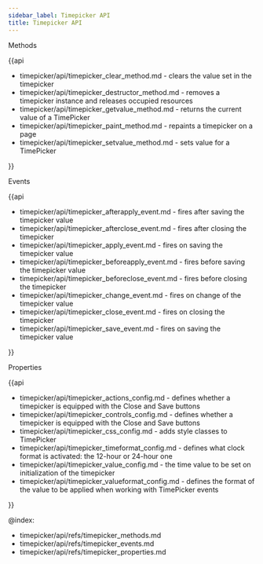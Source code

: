 ```yaml
---
sidebar_label: Timepicker API
title: Timepicker API
---          
```

	
<div class='h2'>Methods</div>

{{api

- timepicker/api/timepicker_clear_method.md - clears the value set in the timepicker
- timepicker/api/timepicker_destructor_method.md - removes a timepicker instance and releases occupied resources
- timepicker/api/timepicker_getvalue_method.md - returns the current value of a TimePicker
- timepicker/api/timepicker_paint_method.md - repaints a timepicker on a page
- timepicker/api/timepicker_setvalue_method.md - sets value for a TimePicker

}}
<div class='h2'>Events</div>

{{api

- timepicker/api/timepicker_afterapply_event.md - fires after saving the timepicker value
- timepicker/api/timepicker_afterclose_event.md - fires after closing the timepicker
- timepicker/api/timepicker_apply_event.md - fires on saving the timepicker value
- timepicker/api/timepicker_beforeapply_event.md - fires before saving the timepicker value
- timepicker/api/timepicker_beforeclose_event.md - fires before closing the timepicker
- timepicker/api/timepicker_change_event.md - fires on change of the timepicker value
- timepicker/api/timepicker_close_event.md - fires on closing the timepicker
- timepicker/api/timepicker_save_event.md - fires on saving the timepicker value

}}
<div class='h2'>Properties</div>

{{api

- timepicker/api/timepicker_actions_config.md - defines whether a timepicker is equipped with the Close and Save buttons
- timepicker/api/timepicker_controls_config.md - defines whether a timepicker is equipped with the Close and Save buttons
- timepicker/api/timepicker_css_config.md - adds style classes to TimePicker
- timepicker/api/timepicker_timeformat_config.md - defines what clock format is activated: the 12-hour or 24-hour one
- timepicker/api/timepicker_value_config.md - the time value to be set on initialization of the timepicker
- timepicker/api/timepicker_valueformat_config.md - defines the format of the value to be applied when working with TimePicker events

}}

@index:
- timepicker/api/refs/timepicker_methods.md
- timepicker/api/refs/timepicker_events.md
- timepicker/api/refs/timepicker_properties.md